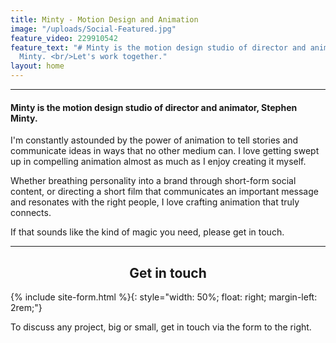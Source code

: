 ```yaml
---
title: Minty - Motion Design and Animation
image: "/uploads/Social-Featured.jpg"
feature_video: 229910542
feature_text: "# Minty is the motion design studio of director and animator, Stephen
  Minty. <br/>Let's work together."
layout: home
---
```


<div id="profile"></div>

---

#### Minty is the motion design studio of director and animator, Stephen Minty.

I'm constantly astounded by the power of animation to tell stories and communicate ideas in ways that no other medium can. I love getting swept up in compelling animation almost as much as I enjoy creating it myself.

Whether breathing personality into a brand through short-form social content, or directing a short film that communicates an important message and resonates with the right people, I love crafting animation that truly connects.

If that sounds like the kind of magic you need, please get in touch.

<div id="contact"></div>

---

<h2 style="text-align: center;">Get in touch</h2>

{% include site-form.html %}{: style="width: 50%; float: right; margin-left: 2rem;"}

To discuss any project, big or small, get in touch via the form to the right.

